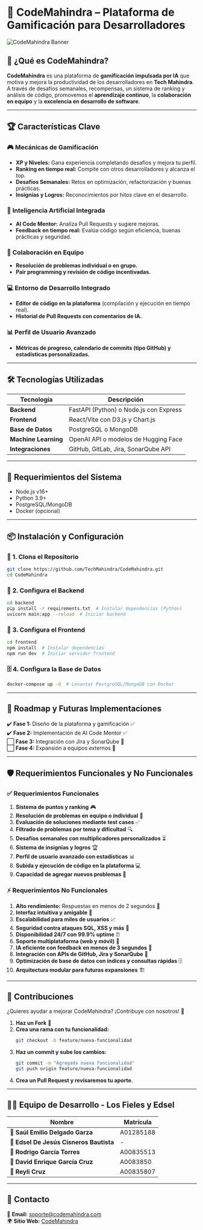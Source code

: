 # 🚀 CodeMahindra – Plataforma de Gamificación para Desarrolladores  

![CodeMahindra Banner](https://media.licdn.com/dms/image/v2/D4E3DAQEnbk3KOuXi4Q/image-scale_191_1128/image-scale_191_1128/0/1688665599083/digitalonus_cover?e=2147483647&v=beta&t=C0RjvG7C6NgTEUlDN0zWv_1mGG-z8-WDkdBDUunmobs)  

## 🎯 ¿Qué es CodeMahindra?  
**CodeMahindra** es una plataforma de **gamificación impulsada por IA** que motiva y mejora la productividad de los desarrolladores en **Tech Mahindra**.  
A través de desafíos semanales, recompensas, un sistema de ranking y análisis de código, promovemos el **aprendizaje continuo**, la **colaboración en equipo** y la **excelencia en desarrollo de software**.  

---

## 🏆 **Características Clave**  

### 🎮 **Mecánicas de Gamificación**  
- **XP y Niveles:** Gana experiencia completando desafíos y mejora tu perfil.  
- **Ranking en tiempo real:** Compite con otros desarrolladores y alcanza el top.  
- **Desafíos Semanales:** Retos en optimización, refactorización y buenas prácticas.  
- **Insignias y Logros:** Reconocimientos por hitos clave en el desarrollo.  

### 🤖 **Inteligencia Artificial Integrada**  
- **AI Code Mentor:** Analiza Pull Requests y sugiere mejoras.  
- **Feedback en tiempo real:** Evalúa código según eficiencia, buenas prácticas y seguridad.  

### 👥 **Colaboración en Equipo**  
- **Resolución de problemas individual o en grupo.**  
- **Pair programming y revisión de código incentivadas.**  

### 💻 **Entorno de Desarrollo Integrado**  
- **Editor de código en la plataforma** (compilación y ejecución en tiempo real).  
- **Historial de Pull Requests con comentarios de IA.**  

### 📊 **Perfil de Usuario Avanzado**  
- **Métricas de progreso, calendario de commits (tipo GitHub) y estadísticas personalizadas.**  

---

## 🛠️ **Tecnologías Utilizadas**  

| Tecnología | Descripción |
|------------|-------------|
| **Backend** | FastAPI (Python) o Node.js con Express |
| **Frontend** | React/Vite con D3.js y Chart.js |
| **Base de Datos** | PostgreSQL o MongoDB |
| **Machine Learning** | OpenAI API o modelos de Hugging Face |
| **Integraciones** | GitHub, GitLab, Jira, SonarQube API |

---

## 🔧 **Requerimientos del Sistema**  
- Node.js v16+  
- Python 3.9+  
- PostgreSQL/MongoDB  
- Docker (opcional)  

---

## 📦 **Instalación y Configuración**  

### 🚀 **1. Clona el Repositorio**  
```bash
git clone https://github.com/TechMahindra/CodeMahindra.git
cd CodeMahindra
```

### 🔧 **2. Configura el Backend**  
```bash
cd backend
pip install -r requirements.txt  # Instalar dependencias (Python)
uvicorn main:app --reload  # Iniciar backend
```

### 🎨 **3. Configura el Frontend**  
```bash
cd frontend
npm install  # Instalar dependencias
npm run dev  # Iniciar servidor frontend
```

### 🗄️ **4. Configura la Base de Datos**  
```bash
docker-compose up -d  # Levantar PostgreSQL/MongoDB con Docker
```

---

## 📌 **Roadmap y Futuras Implementaciones**  
✔️ **Fase 1:** Diseño de la plataforma y gamificación ✅  
✔️ **Fase 2:** Implementación de AI Code Mentor ✅  
⬜ **Fase 3:** Integración con Jira y SonarQube 🔄  
⬜ **Fase 4:** Expansión a equipos externos 🔄  

---

## 🛡️ **Requerimientos Funcionales y No Funcionales**  

### ✅ **Requerimientos Funcionales**
1. **Sistema de puntos y ranking** 🎮  
2. **Resolución de problemas en equipo o individual** 🤝  
3. **Evaluación de soluciones mediante test cases** ✅  
4. **Filtrado de problemas por tema y dificultad** 🔍  
5. **Desafíos semanales con multiplicadores personalizados** ⏳  
6. **Sistema de insignias y logros** 🏆  
7. **Perfil de usuario avanzado con estadísticas** 📊  
8. **Subida y ejecución de código en la plataforma** 💻  
9. **Capacidad de agregar nuevos problemas** 📝  

### ⚡ **Requerimientos No Funcionales**
1. **Alto rendimiento:** Respuestas en menos de 2 segundos 🚀  
2. **Interfaz intuitiva y amigable** 🎨  
3. **Escalabilidad para miles de usuarios** 📈  
4. **Seguridad contra ataques SQL, XSS y más** 🔐  
5. **Disponibilidad 24/7 con 99.9% uptime** ⏰  
6. **Soporte multiplataforma (web y móvil)** 📱  
7. **IA eficiente con feedback en menos de 3 segundos** 🤖  
8. **Integración con APIs de GitHub, Jira y SonarQube** 🔗  
9. **Optimización de base de datos con índices y consultas rápidas** 🗄️  
10. **Arquitectura modular para futuras expansiones** 🏗️  

---

## 🤝 **Contribuciones**  
¿Quieres ayudar a mejorar CodeMahindra? ¡Contribuye con nosotros! 🎉  

1. **Haz un Fork** 🍴  
2. **Crea una rama con tu funcionalidad:**  
   ```bash
   git checkout -b feature/nueva-funcionalidad
   ```
3. **Haz un commit y sube los cambios:**  
   ```bash
   git commit -m "Agregada nueva funcionalidad"
   git push origin feature/nueva-funcionalidad
   ```
4. **Crea un Pull Request y revisaremos tu aporte.**  

---

## 👨‍💻 **Equipo de Desarrollo - Los Fieles y Edsel**  

| Nombre | Matrícula |
|--------|-----------|
| 👤 **Saúl Emilio Delgado Garza** | A01285188 |
| 👤 **Edsel De Jesús Cisneros Bautista** | - |
| 👤 **Rodrigo García Torres** | A00835513 |
| 👤 **David Enrique García Cruz** | A0083850 |
| 👤 **Reyli Cruz** | A00835807 |

---

## 📩 **Contacto**  
📧 **Email:** soporte@codemahindra.com  
🌍 **Sitio Web:** [CodeMahindra](https://codemahindra.com)  
